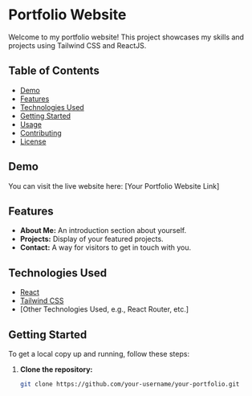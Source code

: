 # Portfolio Website

Welcome to my portfolio website! This project showcases my skills and projects using Tailwind CSS and ReactJS.

## Table of Contents

- [Demo](#demo)
- [Features](#features)
- [Technologies Used](#technologies-used)
- [Getting Started](#getting-started)
- [Usage](#usage)
- [Contributing](#contributing)
- [License](#license)

## Demo

You can visit the live website here: [Your Portfolio Website Link]

## Features

- **About Me:** An introduction section about yourself.
- **Projects:** Display of your featured projects.
- **Contact:** A way for visitors to get in touch with you.

## Technologies Used

- [React](https://reactjs.org/)
- [Tailwind CSS](https://tailwindcss.com/)
- [Other Technologies Used, e.g., React Router, etc.]

## Getting Started

To get a local copy up and running, follow these steps:

1. **Clone the repository:**
   ```bash
   git clone https://github.com/your-username/your-portfolio.git


